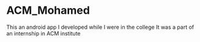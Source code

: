 # ACM_Mohamed
This an android app I developed while I were in the college 
It was a part of an internship in ACM institute 
